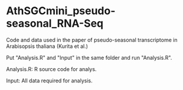 # AthSGCmini_pseudo-seasonal_RNA-Seq
Code and data used in the paper of pseudo-seasonal transcriptome in Arabisopsis thaliana (Kurita et al.)

Put "Analysis.R" and "Input" in the same folder and run "Analysis.R".

Analysis.R:  R source code for analys.

Input:  All data required for analysis.
